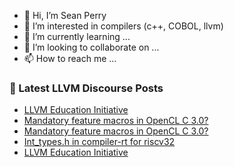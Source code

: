 - 👋 Hi, I’m Sean Perry
- 👀 I’m interested in compilers (c++, COBOL, llvm)
- 🌱 I’m currently learning ...
- 💞️ I’m looking to collaborate on ...
- 📫 How to reach me ...

<!---
s66perry/s66perry is a ✨ special ✨ repository because its `README.md` (this file) appears on your GitHub profile.
You can click the Preview link to take a look at your changes.
--->
### 📕 Latest LLVM Discourse Posts

<!-- DISCOURSE-LLVM:START -->
- [LLVM Education Initiative](https://discourse.llvm.org/t/llvm-education-initiative/66400#post_2)
- [Mandatory feature macros in OpenCL C 3.0?](https://discourse.llvm.org/t/mandatory-feature-macros-in-opencl-c-3-0/66404#post_2)
- [Mandatory feature macros in OpenCL C 3.0?](https://discourse.llvm.org/t/mandatory-feature-macros-in-opencl-c-3-0/66404#post_1)
- [Int_types.h in compiler-rt for riscv32](https://discourse.llvm.org/t/int-types-h-in-compiler-rt-for-riscv32/66401#post_1)
- [LLVM Education Initiative](https://discourse.llvm.org/t/llvm-education-initiative/66400#post_1)
<!-- DISCOURSE-LLVM:END -->
